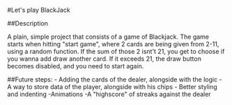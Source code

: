 #Let's play BlackJack

##Description

A plain, simple project that consists of a game of Blackjack.
The game starts when hitting "start game", where 2 cards are being given from 2-11, using a random function. If the sum of those 2 isnt't 21, you get to choose if you wanna add draw another card. If it exceeds 21, the draw button becomes disabled, and you need to start again.

##Future steps: - Adding the cards of the dealer, alongside with the logic - A way to store data of the player, alongside with his chips - Better styling and indenting
-Animations
-A "highscore" of streaks against the dealer
